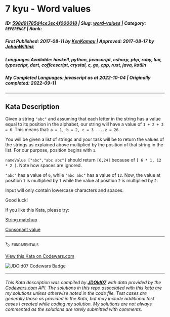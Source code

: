 # 7 kyu - Word values

##### **ID**: [598d91785d4ce3ec4f000018](https://www.codewars.com/kata/598d91785d4ce3ec4f000018) | **Slug**: [word-values](https://www.codewars.com/kata/598d91785d4ce3ec4f000018) | **Category**: `REFERENCE` | **Rank**: <span style="color:white">7 kyu</span>

##### **First Published**: 2017-08-11 ***by*** [KenKamau](https://www.codewars.com/users/KenKamau) | **Approved**: 2017-08-17 ***by*** [JohanWiltink](https://www.codewars.com/users/JohanWiltink)

##### **Languages Available**: haskell, python, javascript, csharp, php, ruby, lua, typescript, dart, coffeescript, crystal, c, go, cpp, rust, java, kotlin

##### **My Completed Languages**: javascript ***as at*** 2022-10-04 | **Originally completed**: 2022-09-11

---

## Kata Description


Given a string `"abc"` and assuming that each letter in the string has a value equal to its position in the alphabet, our string will have a value of `1 + 2 + 3 = 6`. This means that: `a = 1, b = 2, c = 3 ....z = 26`.



You will be given a list of strings and your task will be to return the values of the strings as explained above multiplied by the position of that string in the list. For our purpose, position begins with `1`.



`nameValue ["abc","abc abc"]` should return `[6,24]` because of `[ 6 * 1, 12 * 2 ]`. Note how spaces are ignored.



`"abc"` has a value of `6`, while `"abc abc"` has a value of `12`. Now, the value at position `1` is multiplied by `1` while the value at position `2` is multiplied by `2`.



Input will only contain lowercase characters and spaces.



Good luck!



If you like this Kata, please try:



[String matchup](https://www.codewars.com/kata/59ca8e8e1a68b7de740001f4)



[Consonant value](https://www.codewars.com/kata/59c633e7dcc4053512000073)

---


🏷 `FUNDAMENTALS`


[View this Kata on Codewars.com](https://www.codewars.com/kata/598d91785d4ce3ec4f000018)

![](https://www.codewars.com/users/jdold07/badges/large "JDOld07 Codewars Badge")

---

###### *This Kata description was compiled by [**JDOld07**](https://tpstech.dev) with data provided by the [Codewars.com](https://www.codewars.com) API.  The solutions in this repo associated with this kata are my solutions unless otherwise noted in the code file.  Test cases are generally those as provided in the Kata, but may include additional test cases I created while coding my solution.  My solutions are not always commented as the solutions are rarely submitted with comments.*
